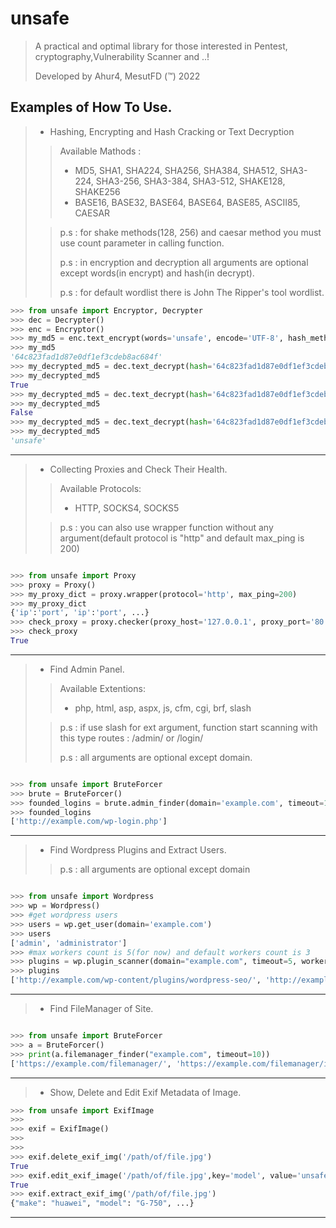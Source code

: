 # unsafe

> A practical and optimal library for those interested in Pentest, cryptography,Vulnerability Scanner and ..!
> 
> Developed by Ahur4, MesutFD (™) 2022

## Examples of How To Use.

> - Hashing, Encrypting and Hash Cracking or Text Decryption
>> Available Mathods :
>> - MD5, SHA1, SHA224, SHA256, SHA384, SHA512, SHA3-224, SHA3-256, SHA3-384, SHA3-512, SHAKE128, SHAKE256
>> - BASE16, BASE32, BASE64, BASE64, BASE85, ASCII85, CAESAR
>
>> p.s : for shake methods(128, 256) and caesar method you must use count parameter in calling function.
>>
>> p.s : in encryption and decryption all arguments are optional except words(in encrypt) and hash(in decrypt).
>>
>> p.s : for default wordlist there is John The Ripper's tool wordlist.

```python
>>> from unsafe import Encryptor, Decrypter
>>> dec = Decrypter()
>>> enc = Encryptor()
>>> my_md5 = enc.text_encrypt(words='unsafe', encode='UTF-8', hash_method='MD5')
>>> my_md5
'64c823fad1d87e0df1ef3cdeb8ac684f'
>>> my_decrypted_md5 = dec.text_decrypt(hash='64c823fad1d87e0df1ef3cdeb8ac684f', word='unsafe', hash_method='MD5')
>>> my_decrypted_md5
True
>>> my_decrypted_md5 = dec.text_decrypt(hash='64c823fad1d87e0df1ef3cdeb8ac684f', word='ahur4', hash_method='MD5')
>>> my_decrypted_md5
False
>>> my_decrypted_md5 = dec.text_decrypt(hash='64c823fad1d87e0df1ef3cdeb8ac684f', word=['ahur4', 'unsafe', 'mesut'], hash_method='MD5')
>>> my_decrypted_md5
'unsafe'
```
---

> - Collecting Proxies and Check Their Health.
>> Available Protocols:
>> - HTTP, SOCKS4, SOCKS5
>
>> p.s : you can also use wrapper function without any argument(default protocol is "http" and default max_ping is 200)

```python

>>> from unsafe import Proxy
>>> proxy = Proxy()
>>> my_proxy_dict = proxy.wrapper(protocol='http', max_ping=200)
>>> my_proxy_dict
{'ip':'port', 'ip':'port', ...}
>>> check_proxy = proxy.checker(proxy_host='127.0.0.1', proxy_port='80', protocol='http', timeout=10)
>>> check_proxy
True
```
---

> - Find Admin Panel.
>> Available Extentions:
>> - php, html, asp, aspx, js, cfm, cgi, brf, slash
>
>> p.s : if use slash for ext argument, function start scanning with this type routes : /admin/ or /login/
>>
>> p.s : all arguments are optional except domain.
```python

>>> from unsafe import BruteForcer
>>> brute = BruteForcer()
>>> founded_logins = brute.admin_finder(domain='example.com', timeout=10, ext='php', user_agent="AmigaVoyager/2.95 (compatible; MC680x0; AmigaOS; SV1)", proxy="http://127.0.0.1:80")
>>> founded_logins
['http://example.com/wp-login.php']

```
---

> - Find Wordpress Plugins and Extract Users.
>> p.s : all arguments are optional except domain
```python

>>> from unsafe import Wordpress
>>> wp = Wordpress()
>>> #get wordpress users
>>> users = wp.get_user(domain='example.com')
>>> users
['admin', 'administrator']
>>> #max workers count is 5(for now) and default workers count is 3
>>> plugins = wp.plugin_scanner(domain="example.com", timeout=5, workers=5, proxy="http://127.0.0.1:80")
>>> plugins
['http://example.com/wp-content/plugins/wordpress-seo/', 'http://example.com/wp-content/plugins/duplicate-post/', 'http://example.com/wp-content/plugins/w3-total-cache/', 'http://example.com/wp-content/plugins/redirection/', 'http://example.com/wp-content/plugins/favicon-by-realfavicongenerator/']

```
---

> - Find FileManager of Site.
```python

>>> from unsafe import BruteForcer
>>> a = BruteForcer()
>>> print(a.filemanager_finder("example.com", timeout=10))
['https://example.com/filemanager/', 'https://example.com/filemanager/index.php']
```
---
> - Show, Delete and Edit Exif Metadata of Image.
```python
>>> from unsafe import ExifImage
>>>
>>> exif = ExifImage()
>>> 
>>> 
>>> exif.delete_exif_img('/path/of/file.jpg')
True
>>> exif.edit_exif_image('/path/of/file.jpg',key='model', value='unsafe')
True
>>> exif.extract_exif_img('/path/of/file.jpg')
{"make": "huawei", "model": "G-750", ...}
```
---